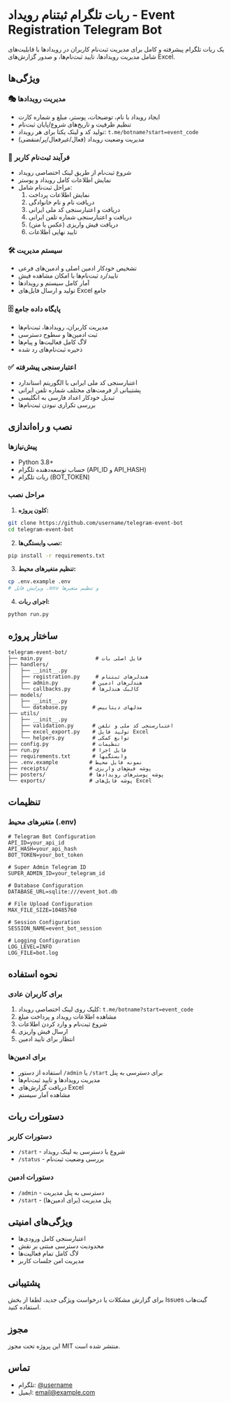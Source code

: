 # ربات تلگرام ثبتنام رویداد - Event Registration Telegram Bot

یک ربات تلگرام پیشرفته و کامل برای مدیریت ثبت‌نام کاربران در رویدادها با قابلیت‌های شامل مدیریت رویدادها، تایید ثبت‌نام‌ها، و صدور گزارش‌های Excel.

## ویژگی‌ها

### 🎭 مدیریت رویدادها
- ایجاد رویداد با نام، توضیحات، پوستر، مبلغ و شماره کارت
- تنظیم ظرفیت و تاریخ‌های شروع/پایان ثبت‌نام
- تولید کد و لینک یکتا برای هر رویداد: `t.me/botname?start=event_code`
- مدیریت وضعیت رویداد (فعال/غیرفعال/پر/منقضی)

### 📝 فرآیند ثبت‌نام کاربر
- شروع ثبت‌نام از طریق لینک اختصاصی رویداد
- نمایش اطلاعات کامل رویداد و پوستر
- مراحل ثبت‌نام شامل:
  1. نمایش اطلاعات پرداخت
  2. دریافت نام و نام خانوادگی
  3. دریافت و اعتبارسنجی کد ملی ایرانی
  4. دریافت و اعتبارسنجی شماره تلفن ایرانی
  5. دریافت فیش واریزی (عکس یا متن)
  6. تایید نهایی اطلاعات

### 🛠 سیستم مدیریت
- تشخیص خودکار ادمین اصلی و ادمین‌های فرعی
- تایید/رد ثبت‌نام‌ها با امکان مشاهده فیش
- آمار کامل سیستم و رویدادها
- تولید و ارسال فایل‌های Excel جامع

### 🗄 پایگاه داده جامع
- مدیریت کاربران، رویدادها، ثبت‌نام‌ها
- ثبت ادمین‌ها و سطوح دسترسی
- لاگ کامل فعالیت‌ها و پیام‌ها
- ذخیره ثبت‌نام‌های رد شده

### ✅ اعتبارسنجی پیشرفته
- اعتبارسنجی کد ملی ایرانی با الگوریتم استاندارد
- پشتیبانی از فرمت‌های مختلف شماره تلفن ایرانی
- تبدیل خودکار اعداد فارسی به انگلیسی
- بررسی تکراری نبودن ثبت‌نام‌ها

## نصب و راه‌اندازی

### پیش‌نیازها
- Python 3.8+
- حساب توسعه‌دهنده تلگرام (API_ID و API_HASH)
- ربات تلگرام (BOT_TOKEN)

### مراحل نصب

1. **کلون پروژه:**
```bash
git clone https://github.com/username/telegram-event-bot
cd telegram-event-bot
```

2. **نصب وابستگی‌ها:**
```bash
pip install -r requirements.txt
```

3. **تنظیم متغیرهای محیط:**
```bash
cp .env.example .env
# ویرایش فایل .env و تنظیم متغیرها
```

4. **اجرای ربات:**
```bash
python run.py
```

## ساختار پروژه

```
telegram-event-bot/
├── main.py                 # فایل اصلی بات
├── handlers/
│   ├── __init__.py
│   ├── registration.py     # هندلرهای ثبتنام
│   ├── admin.py           # هندلرهای ادمین
│   └── callbacks.py       # کالبک هندلرها
├── models/
│   ├── __init__.py
│   └── database.py        # مدلهای دیتابیس
├── utils/
│   ├── __init__.py
│   ├── validation.py      # اعتبارسنجی کد ملی و تلفن
│   ├── excel_export.py    # تولید فایل Excel
│   └── helpers.py         # توابع کمکی
├── config.py              # تنظیمات
├── run.py                 # فایل اجرا
├── requirements.txt       # وابستگیها
├── .env.example          # نمونه فایل محیط
├── receipts/             # پوشه فیش‌های واریزی
├── posters/              # پوشه پوسترهای رویدادها
└── exports/              # پوشه فایل‌های Excel
```

## تنظیمات

### متغیرهای محیط (.env)

```env
# Telegram Bot Configuration
API_ID=your_api_id
API_HASH=your_api_hash
BOT_TOKEN=your_bot_token

# Super Admin Telegram ID
SUPER_ADMIN_ID=your_telegram_id

# Database Configuration
DATABASE_URL=sqlite:///event_bot.db

# File Upload Configuration
MAX_FILE_SIZE=10485760

# Session Configuration
SESSION_NAME=event_bot_session

# Logging Configuration
LOG_LEVEL=INFO
LOG_FILE=bot.log
```

## نحوه استفاده

### برای کاربران عادی
1. کلیک روی لینک اختصاصی رویداد: `t.me/botname?start=event_code`
2. مشاهده اطلاعات رویداد و پرداخت مبلغ
3. شروع ثبت‌نام و وارد کردن اطلاعات
4. ارسال فیش واریزی
5. انتظار برای تایید ادمین

### برای ادمین‌ها
- استفاده از دستور `/admin` یا `/start` برای دسترسی به پنل
- مدیریت رویدادها و تایید ثبت‌نام‌ها
- دریافت گزارش‌های Excel
- مشاهده آمار سیستم

## دستورات ربات

### دستورات کاربر
- `/start` - شروع یا دسترسی به لینک رویداد
- `/status` - بررسی وضعیت ثبت‌نام

### دستورات ادمین
- `/admin` - دسترسی به پنل مدیریت
- `/start` - پنل مدیریت (برای ادمین‌ها)

## ویژگی‌های امنیتی

- اعتبارسنجی کامل ورودی‌ها
- محدودیت دسترسی مبتنی بر نقش
- لاگ کامل تمام فعالیت‌ها
- مدیریت امن جلسات کاربر

## پشتیبانی

برای گزارش مشکلات یا درخواست ویژگی جدید، لطفا از بخش Issues گیت‌هاب استفاده کنید.

## مجوز

این پروژه تحت مجوز MIT منتشر شده است.

## تماس

- تلگرام: [@username](https://t.me/username)
- ایمیل: email@example.com